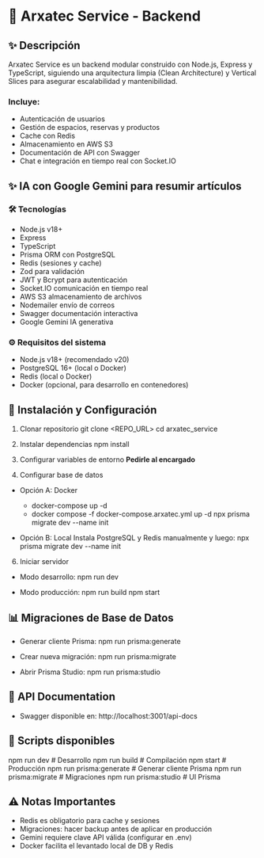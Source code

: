 # 📘 Arxatec Service - Backend

## ✨ Descripción

Arxatec Service es un backend modular construido con Node.js, Express y TypeScript, siguiendo una arquitectura limpia (Clean Architecture) y Vertical Slices para asegurar escalabilidad y mantenibilidad.

### Incluye:

- Autenticación de usuarios
- Gestión de espacios, reservas y productos
- Cache con Redis
- Almacenamiento en AWS S3
- Documentación de API con Swagger
- Chat e integración en tiempo real con Socket.IO

## ✨ IA con Google Gemini para resumir artículos

### 🛠 Tecnologías

- Node.js v18+
- Express
- TypeScript
- Prisma ORM con PostgreSQL
- Redis (sesiones y cache)
- Zod para validación
- JWT y Bcrypt para autenticación
- Socket.IO comunicación en tiempo real
- AWS S3 almacenamiento de archivos
- Nodemailer envío de correos
- Swagger documentación interactiva
- Google Gemini IA generativa

### ⚙️ Requisitos del sistema

- Node.js v18+ (recomendado v20)
- PostgreSQL 16+ (local o Docker)
- Redis (local o Docker)
- Docker (opcional, para desarrollo en contenedores)

## 🚀 Instalación y Configuración

1. Clonar repositorio
   git clone <REPO_URL>
   cd arxatec_service

2. Instalar dependencias
   npm install

3. Configurar variables de entorno
   **Pedirle al encargado**

4. Configurar base de datos

- Opción A: Docker

  - docker-compose up -d
  - docker compose -f docker-compose.arxatec.yml up -d
    npx prisma migrate dev --name init

- Opción B: Local
  Instala PostgreSQL y Redis manualmente y luego:
  npx prisma migrate dev --name init

6. Iniciar servidor

- Modo desarrollo:
  npm run dev

- Modo producción:
  npm run build
  npm start

## 📊 Migraciones de Base de Datos

- Generar cliente Prisma:
  npm run prisma:generate

- Crear nueva migración:
  npm run prisma:migrate

- Abrir Prisma Studio:
  npm run prisma:studio

## 📱 API Documentation

- Swagger disponible en:
  http://localhost:3001/api-docs

## 🚀 Scripts disponibles

npm run dev # Desarrollo
npm run build # Compilación
npm start # Producción
npm run prisma:generate # Generar cliente Prisma
npm run prisma:migrate # Migraciones
npm run prisma:studio # UI Prisma

## ⚠️ Notas Importantes

- Redis es obligatorio para cache y sesiones
- Migraciones: hacer backup antes de aplicar en producción
- Gemini requiere clave API válida (configurar en .env)
- Docker facilita el levantado local de DB y Redis
